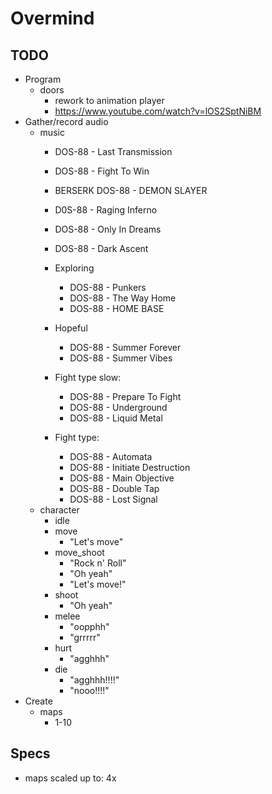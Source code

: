 # Overmind

## TODO

- Program
	- doors
		- rework to animation player
		- https://www.youtube.com/watch?v=lOS2SptNiBM
- Gather/record audio
	- music
		- DOS-88 - Last Transmission
		- DOS-88 - Fight To Win
		- BERSERK DOS-88 - DEMON SLAYER
		- D0S-88 - Raging Inferno
		- DOS-88 - Only In Dreams
		- DOS-88 - Dark Ascent
		
		- Exploring
			- DOS-88 - Punkers
			- DOS-88 - The Way Home
			- DOS-88 - HOME BASE
		- Hopeful
			- DOS-88 - Summer Forever
			- DOS-88 - Summer Vibes
		- Fight type slow:
			- DOS-88 - Prepare To Fight
			- DOS-88 - Underground
			- DOS-88 - Liquid Metal
		- Fight type:
			- DOS-88 - Automata
			- DOS-88 - Initiate Destruction
			- DOS-88 - Main Objective
			- DOS-88 - Double Tap
			- DOS-88 - Lost Signal
	- character
		- idle
		- move
			- "Let's move"
		- move_shoot
			- "Rock n' Roll"
			- "Oh yeah"
			- "Let's move!"
		- shoot
			- "Oh yeah"
		- melee
			- "oopphh"
			- "grrrrr"
		- hurt
			- "agghhh"
		- die
			- "agghhh!!!!"
			- "nooo!!!!"
- Create
	- maps
		- 1-10 

## Specs
- maps scaled up to: 4x

